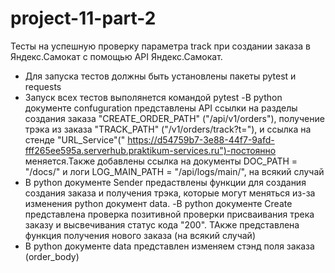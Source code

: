 # project-11-part-2
Тесты на успешную проверку параметра track при создании заказа в Яндекс.Самокат с помощью API Яндекс.Самокат.
- Для запуска тестов должны быть установлены пакеты pytest и requests
- Запуск всех тестов выполянется командой pytest
-В python документе confuguration представлены API ссылки на разделы создания заказа "CREATE_ORDER_PATH" ("/api/v1/orders"), получение трэка из заказа "TRACK_PATH" ("/v1/orders/track?t="), и ссылка на стенде "URL_Service"(" https://d54759b7-3e88-44f7-9afd-fff265ee595a.serverhub.praktikum-services.ru")-постоянно меняется.Также добавлены ссылка на документы DOC_PATH = "/docs/" и логи LOG_MAIN_PATH = "/api/logs/main/", на всякий случай
- В python документе Sender предаствлены функции для создания создания заказа и получения трэка, которые могут меняться из-за изменения python документ data. 
-В python документе Create представлена проверка позитивной проверки присваивания трека заказу и высвечивания статус кода "200". ТАкже представлена функция получения нового заказа (на всякий случай)
- В python документе data представлен изменяем стэнд поля заказа (order_body)
